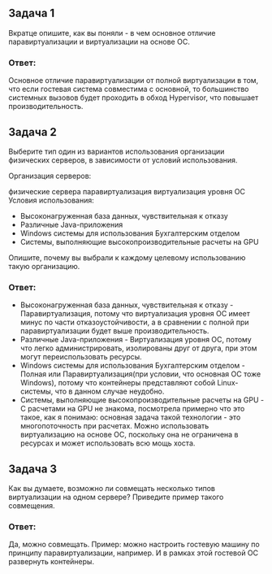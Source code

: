 ## Задача 1
Вкратце опишите, как вы поняли - в чем основное отличие паравиртуализации и виртуализации на основе ОС.
### Ответ:
Основное отличие паравиртуализации от полной виртуализации в том, что если гостевая система совместима с основной, то большинство системных вызовов будет проходить в обход Hypervisor, что повышает производительность.

## Задача 2
Выберите тип один из вариантов использования организации физических серверов, в зависимости от условий использования.

Организация серверов:

физические сервера
паравиртуализация
виртуализация уровня ОС
Условия использования:

* Высоконагруженная база данных, чувствительная к отказу
* Различные Java-приложения
* Windows системы для использования Бухгалтерским отделом
* Системы, выполняющие высокопроизводительные расчеты на GPU

Опишите, почему вы выбрали к каждому целевому использованию такую организацию.
### Ответ:
* Высоконагруженная база данных, чувствительная к отказу - Паравиртуализация, потому что виртуализация уровня ОС имеет минус по части отказоустойчивости, а в сравнении с полной при паравиртуализации будет выше производительность.
* Различные Java-приложения - Виртуализация уровня ОС, потому что легко администрировать, изолированы друг от друга, при этом могут переиспользовать ресурсы.
* Windows системы для использования Бухгалтерским отделом - Полная или Паравиртуализация(при условии, что основная ОС тоже Windows), потому что контейнеры представляют собой Linux-системы, что в данном случае неудобно.
* Системы, выполняющие высокопроизводительные расчеты на GPU - С расчетами на GPU не знакома, посмотрела примерно что это такое, как я понимаю: основная задача такой технологии - это многопоточность при расчетах. Можно использовать виртуализацию на основе ОС, поскольку она не ограничена в ресурсах и может использовать всю мощь хоста.

## Задача 3
Как вы думаете, возможно ли совмещать несколько типов виртуализации на одном сервере? Приведите пример такого совмещения.
### Ответ:
Да, можно совмещать. Пример: можно настроить гостевую машину по принципу паравиртуализации, например. И в рамках этой гостевой ОС развернуть контейнеры.